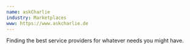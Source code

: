 ```yaml
---
name: askCharlie
industry: Marketplaces
www: https://www.askcharlie.de
---
```

Finding the best service providers for whatever needs you might have.
